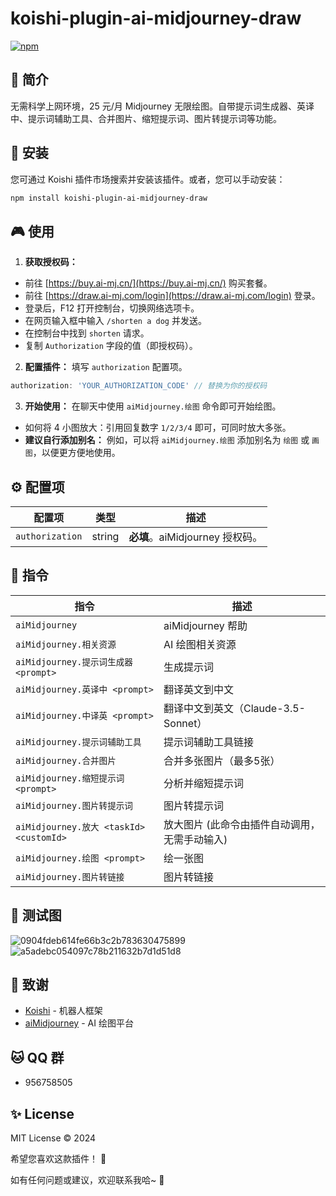 # koishi-plugin-ai-midjourney-draw

[![npm](https://img.shields.io/npm/v/koishi-plugin-ai-midjourney-draw?style=flat-square)](https://www.npmjs.com/package/koishi-plugin-ai-midjourney-draw)

## 🎐 简介

无需科学上网环境，25 元/月 Midjourney 无限绘图。自带提示词生成器、英译中、提示词辅助工具、合并图片、缩短提示词、图片转提示词等功能。

## 🎉 安装

您可通过 Koishi 插件市场搜索并安装该插件。或者，您可以手动安装：

```bash
npm install koishi-plugin-ai-midjourney-draw
```

## 🎮 使用

1. **获取授权码：**

- 前往 [https://buy.ai-mj.cn/](https://buy.ai-mj.cn/) 购买套餐。
- 前往 [https://draw.ai-mj.com/login](https://draw.ai-mj.com/login) 登录。
- 登录后，F12 打开控制台，切换网络选项卡。
- 在网页输入框中输入 `/shorten a dog` 并发送。
- 在控制台中找到 `shorten` 请求。
- 复制 `Authorization` 字段的值（即授权码）。

2. **配置插件：**  填写 `authorization` 配置项。

```typescript
authorization: 'YOUR_AUTHORIZATION_CODE' // 替换为你的授权码
```

3. **开始使用：**  在聊天中使用 `aiMidjourney.绘图` 命令即可开始绘图。

- 如何将 4 小图放大：引用回复数字 `1/2/3/4` 即可，可同时放大多张。
- **建议自行添加别名：** 例如，可以将 `aiMidjourney.绘图` 添加别名为 `绘图` 或 `画图`，以便更方便地使用。

## ⚙️ 配置项

| 配置项             | 类型     | 描述                       |
|-----------------|--------|--------------------------|
| `authorization` | string | **必填**。aiMidjourney 授权码。 |

## 🌼 指令

| 指令                                    | 描述                         |
|---------------------------------------|----------------------------|
| `aiMidjourney`                        | aiMidjourney 帮助            |
| `aiMidjourney.相关资源`                   | AI 绘图相关资源                  |
| `aiMidjourney.提示词生成器 <prompt>`        | 生成提示词                      |
| `aiMidjourney.英译中 <prompt>`           | 翻译英文到中文                    |
| `aiMidjourney.中译英 <prompt>`           | 翻译中文到英文（Claude-3.5-Sonnet） |
| `aiMidjourney.提示词辅助工具`                | 提示词辅助工具链接                  |
| `aiMidjourney.合并图片`                   | 合并多张图片（最多5张）               |
| `aiMidjourney.缩短提示词 <prompt>`         | 分析并缩短提示词                   |
| `aiMidjourney.图片转提示词`                 | 图片转提示词                     |
| `aiMidjourney.放大 <taskId> <customId>` | 放大图片 (此命令由插件自动调用，无需手动输入)   |
| `aiMidjourney.绘图 <prompt>`            | 绘一张图                       |
| `aiMidjourney.图片转链接`            | 图片转链接                       |

## 🌸 测试图

![0904fdeb614fe66b3c2b783630475899](https://github.com/user-attachments/assets/52347872-54ed-4ff8-8306-129697ff1dee)
![a5adebc054097c78b211632b7d1d51d8](https://github.com/user-attachments/assets/4e9ded25-2b40-448b-b0ae-f65322bd4a26)

## 🙏 致谢

* [Koishi](https://koishi.chat/)  - 机器人框架
* [aiMidjourney](https://buy.ai-mj.cn/)  - AI 绘图平台

## 🐱 QQ 群

- 956758505

## ✨ License

MIT License © 2024

希望您喜欢这款插件！ 💫

如有任何问题或建议，欢迎联系我哈~ 🎈

